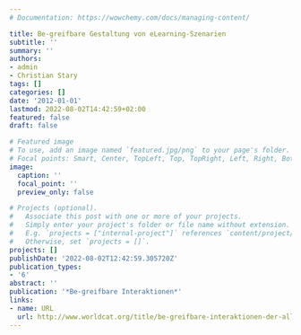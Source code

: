 ```yaml
---
# Documentation: https://wowchemy.com/docs/managing-content/

title: Be-greifbare Gestaltung von eLearning-Szenarien
subtitle: ''
summary: ''
authors:
- admin
- Christian Stary
tags: []
categories: []
date: '2012-01-01'
lastmod: 2022-08-02T14:42:59+02:00
featured: false
draft: false

# Featured image
# To use, add an image named `featured.jpg/png` to your page's folder.
# Focal points: Smart, Center, TopLeft, Top, TopRight, Left, Right, BottomLeft, Bottom, BottomRight.
image:
  caption: ''
  focal_point: ''
  preview_only: false

# Projects (optional).
#   Associate this post with one or more of your projects.
#   Simply enter your project's folder or file name without extension.
#   E.g. `projects = ["internal-project"]` references `content/project/deep-learning/index.md`.
#   Otherwise, set `projects = []`.
projects: []
publishDate: '2022-08-02T12:42:59.305720Z'
publication_types:
- '6'
abstract: ''
publication: '*Be-greifbare Interaktionen*'
links:
- name: URL
  url: http://www.worldcat.org/title/be-greifbare-interaktionen-der-allgegenwartige-computer-touchscreens-wearables-tangibles-und-ubiquitous-computing/oclc/775126410
---
```

